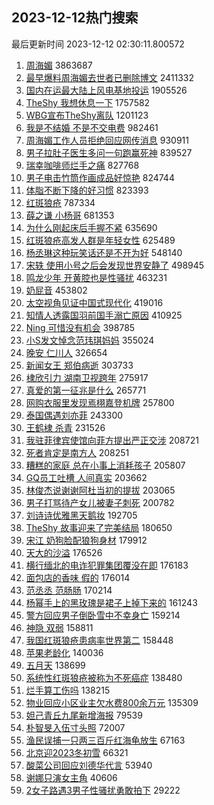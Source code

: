 ## 2023-12-12热门搜索 
最后更新时间 2023-12-12 02:30:11.800572 
1. [周海媚](https://s.weibo.com/weibo?q=%E5%91%A8%E6%B5%B7%E5%AA%9A&t=31&band_rank=1&Refer=top) 3863687
1. [最早爆料周海媚去世者已删除博文](https://s.weibo.com/weibo?q=%23%E6%9C%80%E6%97%A9%E7%88%86%E6%96%99%E5%91%A8%E6%B5%B7%E5%AA%9A%E5%8E%BB%E4%B8%96%E8%80%85%E5%B7%B2%E5%88%A0%E9%99%A4%E5%8D%9A%E6%96%87%23&t=31&band_rank=2&Refer=top) 2411332
1. [国内在运最大陆上风电基地投运](https://s.weibo.com/weibo?q=%23%E5%9B%BD%E5%86%85%E5%9C%A8%E8%BF%90%E6%9C%80%E5%A4%A7%E9%99%86%E4%B8%8A%E9%A3%8E%E7%94%B5%E5%9F%BA%E5%9C%B0%E6%8A%95%E8%BF%90%23&t=31&band_rank=3&Refer=top) 1905526
1. [TheShy 我想休息一下](https://s.weibo.com/weibo?q=TheShy%20%E6%88%91%E6%83%B3%E4%BC%91%E6%81%AF%E4%B8%80%E4%B8%8B&t=31&band_rank=4&Refer=top) 1757582
1. [WBG宣布TheShy离队](https://s.weibo.com/weibo?q=WBG%E5%AE%A3%E5%B8%83TheShy%E7%A6%BB%E9%98%9F&t=31&band_rank=5&Refer=top) 1201123
1. [我是不结婚 不是不交电费](https://s.weibo.com/weibo?q=%E6%88%91%E6%98%AF%E4%B8%8D%E7%BB%93%E5%A9%9A%20%E4%B8%8D%E6%98%AF%E4%B8%8D%E4%BA%A4%E7%94%B5%E8%B4%B9&t=31&band_rank=6&Refer=top) 982461
1. [周海媚工作人员拒绝回应网传消息](https://s.weibo.com/weibo?q=%23%E5%91%A8%E6%B5%B7%E5%AA%9A%E5%B7%A5%E4%BD%9C%E4%BA%BA%E5%91%98%E6%8B%92%E7%BB%9D%E5%9B%9E%E5%BA%94%E7%BD%91%E4%BC%A0%E6%B6%88%E6%81%AF%23&t=31&band_rank=7&Refer=top) 930911
1. [男子拉肚子医生多问一句跑赢死神](https://s.weibo.com/weibo?q=%23%E7%94%B7%E5%AD%90%E6%8B%89%E8%82%9A%E5%AD%90%E5%8C%BB%E7%94%9F%E5%A4%9A%E9%97%AE%E4%B8%80%E5%8F%A5%E8%B7%91%E8%B5%A2%E6%AD%BB%E7%A5%9E%23&t=31&band_rank=8&Refer=top) 839527
1. [瑞幸咖啡师烂手之痛](https://s.weibo.com/weibo?q=%23%E7%91%9E%E5%B9%B8%E5%92%96%E5%95%A1%E5%B8%88%E7%83%82%E6%89%8B%E4%B9%8B%E7%97%9B%23&t=31&band_rank=9&Refer=top) 827768
1. [男子电击竹筒作画成品好惊艳](https://s.weibo.com/weibo?q=%23%E7%94%B7%E5%AD%90%E7%94%B5%E5%87%BB%E7%AB%B9%E7%AD%92%E4%BD%9C%E7%94%BB%E6%88%90%E5%93%81%E5%A5%BD%E6%83%8A%E8%89%B3%23&t=31&band_rank=10&Refer=top) 824744
1. [体脂不断下降的好习惯](https://s.weibo.com/weibo?q=%E4%BD%93%E8%84%82%E4%B8%8D%E6%96%AD%E4%B8%8B%E9%99%8D%E7%9A%84%E5%A5%BD%E4%B9%A0%E6%83%AF&t=31&band_rank=11&Refer=top) 823393
1. [红斑狼疮](https://s.weibo.com/weibo?q=%E7%BA%A2%E6%96%91%E7%8B%BC%E7%96%AE&t=31&band_rank=12&Refer=top) 787334
1. [薛之谦 小杨哥](https://s.weibo.com/weibo?q=%E8%96%9B%E4%B9%8B%E8%B0%A6%20%E5%B0%8F%E6%9D%A8%E5%93%A5&t=31&band_rank=13&Refer=top) 681353
1. [为什么刚起床后手握不紧](https://s.weibo.com/weibo?q=%E4%B8%BA%E4%BB%80%E4%B9%88%E5%88%9A%E8%B5%B7%E5%BA%8A%E5%90%8E%E6%89%8B%E6%8F%A1%E4%B8%8D%E7%B4%A7&t=31&band_rank=15&Refer=top) 635690
1. [红斑狼疮高发人群是年轻女性](https://s.weibo.com/weibo?q=%23%E7%BA%A2%E6%96%91%E7%8B%BC%E7%96%AE%E9%AB%98%E5%8F%91%E4%BA%BA%E7%BE%A4%E6%98%AF%E5%B9%B4%E8%BD%BB%E5%A5%B3%E6%80%A7%23&t=31&band_rank=14&Refer=top) 625489
1. [杨丞琳这种玩笑话还是不开为好](https://s.weibo.com/weibo?q=%23%E6%9D%A8%E4%B8%9E%E7%90%B3%E8%BF%99%E7%A7%8D%E7%8E%A9%E7%AC%91%E8%AF%9D%E8%BF%98%E6%98%AF%E4%B8%8D%E5%BC%80%E4%B8%BA%E5%A5%BD%23&t=31&band_rank=19&Refer=top) 548140
1. [宋轶 使用小号之后会发现世界安静了](https://s.weibo.com/weibo?q=%E5%AE%8B%E8%BD%B6%20%E4%BD%BF%E7%94%A8%E5%B0%8F%E5%8F%B7%E4%B9%8B%E5%90%8E%E4%BC%9A%E5%8F%91%E7%8E%B0%E4%B8%96%E7%95%8C%E5%AE%89%E9%9D%99%E4%BA%86&t=31&band_rank=16&Refer=top) 498945
1. [鸣龙少年 开黄腔也是性骚扰](https://s.weibo.com/weibo?q=%E9%B8%A3%E9%BE%99%E5%B0%91%E5%B9%B4%20%E5%BC%80%E9%BB%84%E8%85%94%E4%B9%9F%E6%98%AF%E6%80%A7%E9%AA%9A%E6%89%B0&t=31&band_rank=17&Refer=top) 463231
1. [奶屁音](https://s.weibo.com/weibo?q=%E5%A5%B6%E5%B1%81%E9%9F%B3&t=31&band_rank=18&Refer=top) 453802
1. [太空视角见证中国式现代化](https://s.weibo.com/weibo?q=%23%E5%A4%AA%E7%A9%BA%E8%A7%86%E8%A7%92%E8%A7%81%E8%AF%81%E4%B8%AD%E5%9B%BD%E5%BC%8F%E7%8E%B0%E4%BB%A3%E5%8C%96%23&t=31&band_rank=3&Refer=top) 419016
1. [知情人透露国羽前国手溺亡原因](https://s.weibo.com/weibo?q=%23%E7%9F%A5%E6%83%85%E4%BA%BA%E9%80%8F%E9%9C%B2%E5%9B%BD%E7%BE%BD%E5%89%8D%E5%9B%BD%E6%89%8B%E6%BA%BA%E4%BA%A1%E5%8E%9F%E5%9B%A0%23&t=31&band_rank=20&Refer=top) 410925
1. [Ning 可惜没有机会](https://s.weibo.com/weibo?q=Ning%20%E5%8F%AF%E6%83%9C%E6%B2%A1%E6%9C%89%E6%9C%BA%E4%BC%9A&t=31&band_rank=21&Refer=top) 398785
1. [小S发文悼念范玮琪妈妈](https://s.weibo.com/weibo?q=%23%E5%B0%8FS%E5%8F%91%E6%96%87%E6%82%BC%E5%BF%B5%E8%8C%83%E7%8E%AE%E7%90%AA%E5%A6%88%E5%A6%88%23&t=31&band_rank=22&Refer=top) 355024
1. [晚安 仁川人](https://s.weibo.com/weibo?q=%E6%99%9A%E5%AE%89%20%E4%BB%81%E5%B7%9D%E4%BA%BA&t=31&band_rank=23&Refer=top) 326654
1. [新闻女王 郑伯病逝](https://s.weibo.com/weibo?q=%E6%96%B0%E9%97%BB%E5%A5%B3%E7%8E%8B%20%E9%83%91%E4%BC%AF%E7%97%85%E9%80%9D&t=31&band_rank=24&Refer=top) 303733
1. [棣欣引力 湖南卫视跨年](https://s.weibo.com/weibo?q=%E6%A3%A3%E6%AC%A3%E5%BC%95%E5%8A%9B%20%E6%B9%96%E5%8D%97%E5%8D%AB%E8%A7%86%E8%B7%A8%E5%B9%B4&t=31&band_rank=25&Refer=top) 275917
1. [真爱的第一征兆是什么](https://s.weibo.com/weibo?q=%23%E7%9C%9F%E7%88%B1%E7%9A%84%E7%AC%AC%E4%B8%80%E5%BE%81%E5%85%86%E6%98%AF%E4%BB%80%E4%B9%88%23&t=31&band_rank=26&Refer=top) 265771
1. [网购衣服里发现焉栩嘉登机牌](https://s.weibo.com/weibo?q=%E7%BD%91%E8%B4%AD%E8%A1%A3%E6%9C%8D%E9%87%8C%E5%8F%91%E7%8E%B0%E7%84%89%E6%A0%A9%E5%98%89%E7%99%BB%E6%9C%BA%E7%89%8C&t=31&band_rank=27&Refer=top) 257800
1. [泰国偶遇刘亦菲](https://s.weibo.com/weibo?q=%23%E6%B3%B0%E5%9B%BD%E5%81%B6%E9%81%87%E5%88%98%E4%BA%A6%E8%8F%B2%23&t=31&band_rank=28&Refer=top) 243300
1. [王鹤棣 杀青](https://s.weibo.com/weibo?q=%E7%8E%8B%E9%B9%A4%E6%A3%A3%20%E6%9D%80%E9%9D%92&t=31&band_rank=29&Refer=top) 231526
1. [我驻菲律宾使馆向菲方提出严正交涉](https://s.weibo.com/weibo?q=%23%E6%88%91%E9%A9%BB%E8%8F%B2%E5%BE%8B%E5%AE%BE%E4%BD%BF%E9%A6%86%E5%90%91%E8%8F%B2%E6%96%B9%E6%8F%90%E5%87%BA%E4%B8%A5%E6%AD%A3%E4%BA%A4%E6%B6%89%23&t=31&band_rank=30&Refer=top) 208721
1. [死者肯定是南方人](https://s.weibo.com/weibo?q=%E6%AD%BB%E8%80%85%E8%82%AF%E5%AE%9A%E6%98%AF%E5%8D%97%E6%96%B9%E4%BA%BA&t=31&band_rank=31&Refer=top) 208251
1. [糟糕的家庭 总在小事上消耗孩子](https://s.weibo.com/weibo?q=%E7%B3%9F%E7%B3%95%E7%9A%84%E5%AE%B6%E5%BA%AD%20%E6%80%BB%E5%9C%A8%E5%B0%8F%E4%BA%8B%E4%B8%8A%E6%B6%88%E8%80%97%E5%AD%A9%E5%AD%90&t=31&band_rank=32&Refer=top) 205807
1. [GQ员工吐槽 人间真实](https://s.weibo.com/weibo?q=GQ%E5%91%98%E5%B7%A5%E5%90%90%E6%A7%BD%20%E4%BA%BA%E9%97%B4%E7%9C%9F%E5%AE%9E&t=31&band_rank=33&Refer=top) 203662
1. [林俊杰说谢谢阿杜当初的提拔](https://s.weibo.com/weibo?q=%23%E6%9E%97%E4%BF%8A%E6%9D%B0%E8%AF%B4%E8%B0%A2%E8%B0%A2%E9%98%BF%E6%9D%9C%E5%BD%93%E5%88%9D%E7%9A%84%E6%8F%90%E6%8B%94%23&t=31&band_rank=34&Refer=top) 203065
1. [男子打骂待产女儿被妻子刺死](https://s.weibo.com/weibo?q=%23%E7%94%B7%E5%AD%90%E6%89%93%E9%AA%82%E5%BE%85%E4%BA%A7%E5%A5%B3%E5%84%BF%E8%A2%AB%E5%A6%BB%E5%AD%90%E5%88%BA%E6%AD%BB%23&t=31&band_rank=35&Refer=top) 200782
1. [刘诗诗优雅黑天鹅妆](https://s.weibo.com/weibo?q=%E5%88%98%E8%AF%97%E8%AF%97%E4%BC%98%E9%9B%85%E9%BB%91%E5%A4%A9%E9%B9%85%E5%A6%86&t=31&band_rank=36&Refer=top) 192705
1. [TheShy 故事迎来了完美结局](https://s.weibo.com/weibo?q=TheShy%20%E6%95%85%E4%BA%8B%E8%BF%8E%E6%9D%A5%E4%BA%86%E5%AE%8C%E7%BE%8E%E7%BB%93%E5%B1%80&t=31&band_rank=37&Refer=top) 180650
1. [宋江 奶狗脸配狼狗身材](https://s.weibo.com/weibo?q=%E5%AE%8B%E6%B1%9F%20%E5%A5%B6%E7%8B%97%E8%84%B8%E9%85%8D%E7%8B%BC%E7%8B%97%E8%BA%AB%E6%9D%90&t=31&band_rank=38&Refer=top) 179912
1. [天大的沙溢](https://s.weibo.com/weibo?q=%E5%A4%A9%E5%A4%A7%E7%9A%84%E6%B2%99%E6%BA%A2&t=31&band_rank=39&Refer=top) 176526
1. [横行缅北的电诈犯罪集团覆没在即](https://s.weibo.com/weibo?q=%23%E6%A8%AA%E8%A1%8C%E7%BC%85%E5%8C%97%E7%9A%84%E7%94%B5%E8%AF%88%E7%8A%AF%E7%BD%AA%E9%9B%86%E5%9B%A2%E8%A6%86%E6%B2%A1%E5%9C%A8%E5%8D%B3%23&t=31&band_rank=40&Refer=top) 176183
1. [面包店的香味 假的](https://s.weibo.com/weibo?q=%E9%9D%A2%E5%8C%85%E5%BA%97%E7%9A%84%E9%A6%99%E5%91%B3%20%E5%81%87%E7%9A%84&t=31&band_rank=41&Refer=top) 176014
1. [范丞丞 范肠肠](https://s.weibo.com/weibo?q=%E8%8C%83%E4%B8%9E%E4%B8%9E%20%E8%8C%83%E8%82%A0%E8%82%A0&t=31&band_rank=42&Refer=top) 170214
1. [杨幂手上的黑玫瑰是裙子上掉下来的](https://s.weibo.com/weibo?q=%23%E6%9D%A8%E5%B9%82%E6%89%8B%E4%B8%8A%E7%9A%84%E9%BB%91%E7%8E%AB%E7%91%B0%E6%98%AF%E8%A3%99%E5%AD%90%E4%B8%8A%E6%8E%89%E4%B8%8B%E6%9D%A5%E7%9A%84%23&t=31&band_rank=43&Refer=top) 161243
1. [警方回应男子倒卧雪中不幸身亡](https://s.weibo.com/weibo?q=%23%E8%AD%A6%E6%96%B9%E5%9B%9E%E5%BA%94%E7%94%B7%E5%AD%90%E5%80%92%E5%8D%A7%E9%9B%AA%E4%B8%AD%E4%B8%8D%E5%B9%B8%E8%BA%AB%E4%BA%A1%23&t=31&band_rank=44&Refer=top) 159214
1. [神隐 双弱](https://s.weibo.com/weibo?q=%E7%A5%9E%E9%9A%90%20%E5%8F%8C%E5%BC%B1&t=31&band_rank=45&Refer=top) 158811
1. [我国红斑狼疮患病率世界第二](https://s.weibo.com/weibo?q=%23%E6%88%91%E5%9B%BD%E7%BA%A2%E6%96%91%E7%8B%BC%E7%96%AE%E6%82%A3%E7%97%85%E7%8E%87%E4%B8%96%E7%95%8C%E7%AC%AC%E4%BA%8C%23&t=31&band_rank=46&Refer=top) 158448
1. [苹果老龄化](https://s.weibo.com/weibo?q=%E8%8B%B9%E6%9E%9C%E8%80%81%E9%BE%84%E5%8C%96&t=31&band_rank=47&Refer=top) 140036
1. [五月天](https://s.weibo.com/weibo?q=%E4%BA%94%E6%9C%88%E5%A4%A9&t=31&band_rank=49&Refer=top) 138699
1. [系统性红斑狼疮被称为不死癌症](https://s.weibo.com/weibo?q=%23%E7%B3%BB%E7%BB%9F%E6%80%A7%E7%BA%A2%E6%96%91%E7%8B%BC%E7%96%AE%E8%A2%AB%E7%A7%B0%E4%B8%BA%E4%B8%8D%E6%AD%BB%E7%99%8C%E7%97%87%23&t=31&band_rank=48&Refer=top) 138480
1. [烂手算工伤吗](https://s.weibo.com/weibo?q=%23%E7%83%82%E6%89%8B%E7%AE%97%E5%B7%A5%E4%BC%A4%E5%90%97%23&t=31&band_rank=49&Refer=top) 138215
1. [物业回应小区业主欠水费800余万元](https://s.weibo.com/weibo?q=%23%E7%89%A9%E4%B8%9A%E5%9B%9E%E5%BA%94%E5%B0%8F%E5%8C%BA%E4%B8%9A%E4%B8%BB%E6%AC%A0%E6%B0%B4%E8%B4%B9800%E4%BD%99%E4%B8%87%E5%85%83%23&t=31&band_rank=50&Refer=top) 135309
1. [妲己青丘九尾新增海报](https://s.weibo.com/weibo?q=%23%E5%A6%B2%E5%B7%B1%E9%9D%92%E4%B8%98%E4%B9%9D%E5%B0%BE%E6%96%B0%E5%A2%9E%E6%B5%B7%E6%8A%A5%23&t=31&band_rank=48&Refer=top) 79539
1. [朴智旻入伍寸头照](https://s.weibo.com/weibo?q=%23%E6%9C%B4%E6%99%BA%E6%97%BB%E5%85%A5%E4%BC%8D%E5%AF%B8%E5%A4%B4%E7%85%A7%23&t=31&band_rank=42&Refer=top) 72007
1. [渔民误捕一只两三百斤红海龟放生](https://s.weibo.com/weibo?q=%23%E6%B8%94%E6%B0%91%E8%AF%AF%E6%8D%95%E4%B8%80%E5%8F%AA%E4%B8%A4%E4%B8%89%E7%99%BE%E6%96%A4%E7%BA%A2%E6%B5%B7%E9%BE%9F%E6%94%BE%E7%94%9F%23&t=31&band_rank=50&Refer=top) 67163
1. [北京迎2023冬初雪](https://s.weibo.com/weibo?q=%23%E5%8C%97%E4%BA%AC%E8%BF%8E2023%E5%86%AC%E5%88%9D%E9%9B%AA%23&t=31&band_rank=29&Refer=top) 66321
1. [酸菜公司回应刘德华代言](https://s.weibo.com/weibo?q=%23%E9%85%B8%E8%8F%9C%E5%85%AC%E5%8F%B8%E5%9B%9E%E5%BA%94%E5%88%98%E5%BE%B7%E5%8D%8E%E4%BB%A3%E8%A8%80%23&t=31&band_rank=50&Refer=top) 53940
1. [谢娜只演女主角](https://s.weibo.com/weibo?q=%23%E8%B0%A2%E5%A8%9C%E5%8F%AA%E6%BC%94%E5%A5%B3%E4%B8%BB%E8%A7%92%23&t=31&band_rank=44&Refer=top) 40606
1. [2女子路遇3男子性骚扰勇敢拍下](https://s.weibo.com/weibo?q=%232%E5%A5%B3%E5%AD%90%E8%B7%AF%E9%81%873%E7%94%B7%E5%AD%90%E6%80%A7%E9%AA%9A%E6%89%B0%E5%8B%87%E6%95%A2%E6%8B%8D%E4%B8%8B%23&t=31&band_rank=49&Refer=top) 29222
